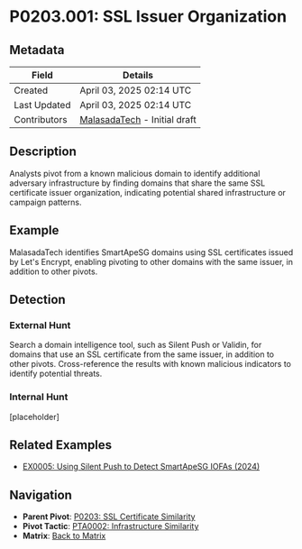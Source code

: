 # P0203.001: SSL Issuer Organization

## Metadata
| Field          | Details                                      |
|----------------|----------------------------------------------|
| Created        | April 03, 2025 02:14 UTC                    |
| Last Updated   | April 03, 2025 02:14 UTC                    |
| Contributors   | [MalasadaTech](../contributors.md#malasadatech) - Initial draft |

## Description
Analysts pivot from a known malicious domain to identify additional adversary infrastructure by finding domains that share the same SSL certificate issuer organization, indicating potential shared infrastructure or campaign patterns.

## Example
MalasadaTech identifies SmartApeSG domains using SSL certificates issued by Let's Encrypt, enabling pivoting to other domains with the same issuer, in addition to other pivots.

## Detection

### External Hunt
Search a domain intelligence tool, such as Silent Push or Validin, for domains that use an SSL certificate from the same issuer, in addition to other pivots. Cross-reference the results with known malicious indicators to identify potential threats.

### Internal Hunt
[placeholder]

## Related Examples
- [EX0005: Using Silent Push to Detect SmartApeSG IOFAs (2024)](../examples/EX0005.md)

## Navigation
- **Parent Pivot**: [P0203: SSL Certificate Similarity](P0203.md)
- **Pivot Tactic**: [PTA0002: Infrastructure Similarity](../pivot-tactics/PTA0002/main.md)
- **Matrix**: [Back to Matrix](../matrix.md)